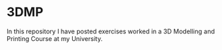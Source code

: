 # 3DMP

In this repository I have posted exercises worked in a 3D Modelling and Printing Course at my University.
